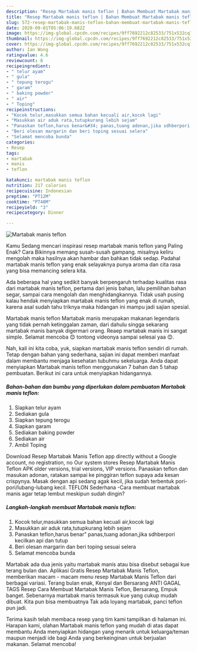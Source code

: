```yaml
---
description: "Resep Martabak manis teflon | Bahan Membuat Martabak manis teflon Yang Lezat"
title: "Resep Martabak manis teflon | Bahan Membuat Martabak manis teflon Yang Lezat"
slug: 572-resep-martabak-manis-teflon-bahan-membuat-martabak-manis-teflon-yang-lezat
date: 2020-09-01T05:06:19.682Z
image: https://img-global.cpcdn.com/recipes/9ff7692212c82533/751x532cq70/martabak-manis-teflon-foto-resep-utama.jpg
thumbnail: https://img-global.cpcdn.com/recipes/9ff7692212c82533/751x532cq70/martabak-manis-teflon-foto-resep-utama.jpg
cover: https://img-global.cpcdn.com/recipes/9ff7692212c82533/751x532cq70/martabak-manis-teflon-foto-resep-utama.jpg
author: Ian Wong
ratingvalue: 4.6
reviewcount: 8
recipeingredient:
- " telur ayam"
- " gula"
- " tepung terogu"
- " garam"
- " baking powder"
- " air"
- " Toping"
recipeinstructions:
- "Kocok telur,masukkan semua bahan kecuali air,kocok lagi"
- "Masukkan air aduk rata,tutupkurang lebih sejam"
- "Panaskan teflon,harus benar&#34; panas,tuang adonan,jika sdhberpori kecilkan api dan tutup"
- "Beri olesan margarin dan beri toping sesuai selera"
- "Selamat mencoba bunda"
categories:
- Resep
tags:
- martabak
- manis
- teflon

katakunci: martabak manis teflon 
nutrition: 217 calories
recipecuisine: Indonesian
preptime: "PT12M"
cooktime: "PT40M"
recipeyield: "3"
recipecategory: Dinner

---
```



![Martabak manis teflon](https://img-global.cpcdn.com/recipes/9ff7692212c82533/751x532cq70/martabak-manis-teflon-foto-resep-utama.jpg)

Kamu Sedang mencari inspirasi resep martabak manis teflon yang Paling Enak? Cara Bikinnya memang susah-susah gampang. misalnya keliru mengolah maka hasilnya akan hambar dan bahkan tidak sedap. Padahal martabak manis teflon yang enak selayaknya punya aroma dan cita rasa yang bisa memancing selera kita.

Ada beberapa hal yang sedikit banyak berpengaruh terhadap kualitas rasa dari martabak manis teflon, pertama dari jenis bahan, lalu pemilihan bahan segar, sampai cara mengolah dan menghidangkannya. Tidak usah pusing kalau hendak menyiapkan martabak manis teflon yang enak di rumah, karena asal sudah tahu triknya maka hidangan ini mampu jadi sajian spesial.

Martabak manis teflon Martabak manis merupakan makanan legendaris yang tidak pernah ketinggalan zaman, dari dahulu singga sekarang martabak manis banyak digermari orang. Reaep martabak manis ini sangat simple. Selamat mencoba 😊 tontong videonya sampai selesai yaa 😊.


Nah, kali ini kita coba, yuk, siapkan martabak manis teflon sendiri di rumah. Tetap dengan bahan yang sederhana, sajian ini dapat memberi manfaat dalam membantu menjaga kesehatan tubuhmu sekeluarga. Anda dapat menyiapkan Martabak manis teflon menggunakan 7 bahan dan 5 tahap pembuatan. Berikut ini cara untuk menyiapkan hidangannya.

<!--inarticleads1-->

##### Bahan-bahan dan bumbu yang diperlukan dalam pembuatan Martabak manis teflon:

1. Siapkan  telur ayam
1. Sediakan  gula
1. Siapkan  tepung terogu
1. Siapkan  garam
1. Sediakan  baking powder
1. Sediakan  air
1. Ambil  Toping


Download Resep Martabak Manis Teflon app directly without a Google account, no registration, no Our system stores Resep Martabak Manis Teflon APK older versions, trial versions, VIP versions. Panaskan teflon dan masukan adonan, ratakan sampai ke pinggiran teflon supaya ada kesan crispynya. Masak dengan api sedang agak kecil, jika sudah terbentuk pori-pori/lubang-lubang kecil. TEFLON Sederhana -Cara membuat martabak manis agar tetap lembut meskipun sudah dingin? 

<!--inarticleads2-->

##### Langkah-langkah membuat Martabak manis teflon:

1. Kocok telur,masukkan semua bahan kecuali air,kocok lagi
1. Masukkan air aduk rata,tutupkurang lebih sejam
1. Panaskan teflon,harus benar&#34; panas,tuang adonan,jika sdhberpori kecilkan api dan tutup
1. Beri olesan margarin dan beri toping sesuai selera
1. Selamat mencoba bunda


Martabak ada dua jenis yaitu martabak manis atau bisa disebut sebagai kue terang bulan dan. Aplikasi Gratis Resep Martabak Manis Teflon, memberikan macam - macam menu resep Martabak Manis Teflon dari berbagai variasi. Terang bulan enak, Kenyal dan Bersarang ANTI GAGAL TAGS Resep Cara Membuat Martabak Manis Teflon, Bersarang, Empuk banget. Sebenarnya martabak manis termasuk kue yang cukup mudah dibuat. Kita pun bisa membuatnya Tak ada loyang martabak, panci teflon pun jadi. 

Terima kasih telah membaca resep yang tim kami tampilkan di halaman ini. Harapan kami, olahan Martabak manis teflon yang mudah di atas dapat membantu Anda menyiapkan hidangan yang menarik untuk keluarga/teman maupun menjadi ide bagi Anda yang berkeinginan untuk berjualan makanan. Selamat mencoba!
